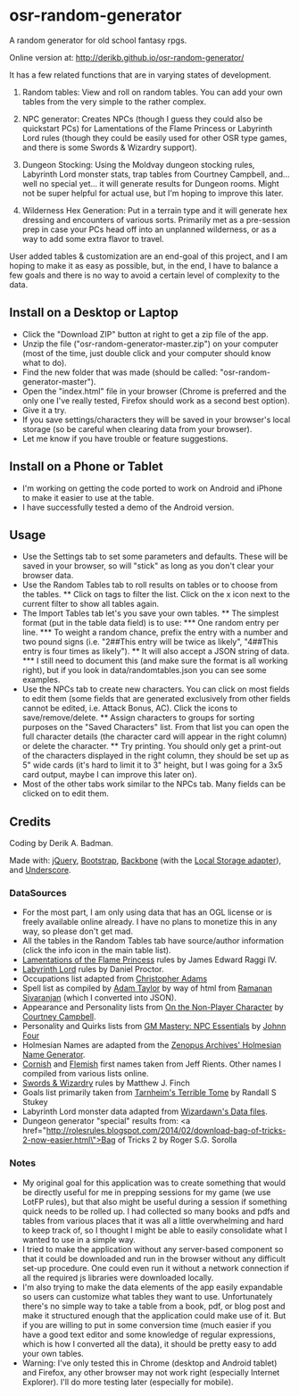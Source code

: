 osr-random-generator
====================

A random generator for old school fantasy rpgs.

Online version at: http://derikb.github.io/osr-random-generator/

It has a few related functions that are in varying states of development.

1) Random tables: View and roll on random tables. You can add your own tables from the very simple to the rather complex.

2) NPC generator: Creates NPCs (though I guess they could also be quickstart PCs) for Lamentations of the Flame Princess or Labyrinth Lord rules (though they could be easily used for other OSR type games, and there is some Swords & Wizardry support).

3) Dungeon Stocking: Using the Moldvay dungeon stocking rules, Labyrinth Lord monster stats, trap tables from Courtney Campbell, and... well no special yet... it will generate results for Dungeon rooms. Might not be super helpful for actual use, but I'm hoping to improve this later.

4) Wilderness Hex Generation: Put in a terrain type and it will generate hex dressing and encounters of various sorts. Primarily met as a pre-session prep in case your PCs head off into an unplanned wilderness, or as a way to add some extra flavor to travel.

User added tables & customization are an end-goal of this project, and I am hoping to make it as easy as possible, but, in the end, I have to balance a few goals and there is no way to avoid a certain level of complexity to the data.


Install on a Desktop or Laptop
------------------------------

* Click the "Download ZIP" button at right to get a zip file of the app.
* Unzip the file ("osr-random-generator-master.zip") on your computer (most of the time, just double click and your computer should know what to do).
* Find the new folder that was made (should be called: "osr-random-generator-master").
* Open the "index.html" file in your browser (Chrome is preferred and the only one I've really tested, Firefox should work as a second best option).
* Give it a try.
* If you save settings/characters they will be saved in your browser's local storage (so be careful when clearing data from your browser).
* Let me know if you have trouble or feature suggestions.

Install on a Phone or Tablet
----------------------------

* I'm working on getting the code ported to work on Android and iPhone to make it easier to use at the table.
* I have successfully tested a demo of the Android version.


Usage
-----

* Use the Settings tab to set some parameters and defaults. These will be saved in your browser, so will "stick" as long as you don't clear your browser data.
* Use the Random Tables tab to roll results on tables or to choose from the tables.
** Click on tags to filter the list. Click on the x icon next to the current filter to show all tables again.
* The Import Tables tab let's you save your own tables.
** The simplest format (put in the table data field) is to use:
*** One random entry per line.
*** To weight a random chance, prefix the entry with a number and two pound signs (i.e. "2##This entry will be twice as likely", "4##This entry is four times as likely").
** It will also accept a JSON string of data.
*** I still need to document this (and make sure the format is all working right), but if you look in data/randomtables.json you can see some examples.
* Use the NPCs tab to create new characters. You can click on most fields to edit them (some fields that are generated exclusively from other fields cannot be edited, i.e. Attack Bonus, AC). Click the icons to save/remove/delete.
** Assign characters to groups for sorting purposes on the "Saved Characters" list. From that list you can open the full character details (the character card will appear in the right column) or delete the character.
** Try printing. You should only get a print-out of the characters displayed in the right column, they should be set up as 5" wide cards (it's hard to limit it to 3" height, but I was going for a 3x5 card output, maybe I can improve this later on).
* Most of the other tabs work similar to the NPCs tab. Many fields can be clicked on to edit them.

Credits
------

Coding by Derik A. Badman.

Made with: <a href="http://jquery.com">jQuery</a>, <a href="http://getbootstrap.com/">Bootstrap</a>, <a href="http://backbonejs.org/">Backbone</a> (with the <a href="https://github.com/jeromegn/Backbone.localStorage">Local Storage adapter</a>), and <a href="http://underscorejs.org/">Underscore</a>.

### DataSources

* For the most part, I am only using data that has an OGL license or is freely available online already. I have no plans to monetize this in any way, so please don't get mad.
* All the tables in the Random Tables tab have source/author information (click the info icon in the main table list).
* <a href="http://www.lotfp.com/">Lamentations of the Flame Princess</a> rules by James Edward Raggi IV.
* <a href="http://www.goblinoidgames.com/labyrinthlord.html">Labyrinth Lord</a> rules by Daniel Proctor.
* Occupations list adapted from <a href="http://thegruenextdoor.blogspot.com/2013/12/characters-in-flesh.html">Christopher Adams</a>
* Spell list as compiled by <a href="https://plus.google.com/u/0/102353265648840654058/about">Adam Taylor</a> by way of html from <a href="http://save.vs.totalpartykill.ca/grab-bag/">Ramanan Sivaranjan</a> (which I converted into JSON).
* Appearance and Personality lists from <a href="http://www.lulu.com/shop/courtney-campbell/on-the-non-player-character/ebook/product-21094127.html">On the Non-Player Character</a> by <a href="http://hackslashmaster.blogspot.com/">Courtney Campbell</a>.
* Personality and Quirks lists from <a href="http://www.roleplayingtips.com/articles/npc-essentials.html">GM Mastery: NPC Essentials</a> by <a href="http://www.roleplayingtips.com/">Johnn Four</a>
* Holmesian Names are adapted from the <a href="http://zenopusarchives.blogspot.com/2013/07/random-names-one-sheet.html">Zenopus Archives' Holmesian Name Generator</a>.
* <a href="http://jrients.blogspot.com/2011/09/random-cornish-names.html">Cornish</a> and <a href="http://jrients.blogspot.com/2012/01/medieval-flemish-names.html">Flemish</a> first names taken from Jeff Rients. Other names I compiled from various lists online.
* <a href="http://www.swordsandwizardry.com/">Swords &amp; Wizardry</a> rules by Matthew J. Finch</a>
* Goals list primarily taken from <a href="http://blog.retroroleplaying.com/2013/03/tarnhelms-terrible-tome-house-rules-for.html">Tarnheim's Terrible Tome</a> by Randall S Stukey
* Labyrinth Lord monster data adapted from <a href="http://www.wizardawn.com/rpg/tool_data.php">Wizardawn's Data files</a>.
* Dungeon generator "special" results from: <a href=\"http://rolesrules.blogspot.com/2014/02/download-bag-of-tricks-2-now-easier.html\">Bag of Tricks 2</a> by Roger S.G. Sorolla

### Notes

* My original goal for this application was to create something that would be directly useful for me in prepping sessions for my game (we use LotFP rules), but that also might be useful during a session if something quick needs to be rolled up. I had collected so many books and pdfs and tables from various places that it was all a little overwhelming and hard to keep track of, so I thought I might be able to easily consolidate what I wanted to use in a simple way.
* I tried to make the application without any server-based component so that it could be downloaded and run in the browser without any difficult set-up procedure. One could even run it without a network connection if all the required js libraries were downloaded locally.
* I'm also trying to make the data elements of the app easily expandable so users can customize what tables they want to use. Unfortunately there's no simple way to take a table from a book, pdf, or blog post and make it structured enough that the application could make use of it. But if you are willing to put in some conversion time (much easier if you have a good text editor and some knowledge of regular expressions, which is how I converted all the data), it should be pretty easy to add your own tables.
* Warning: I've only tested this in Chrome (desktop and Android tablet) and Firefox, any other browser may not work right (especially Internet Explorer). I'll do more testing later (especially for mobile).
